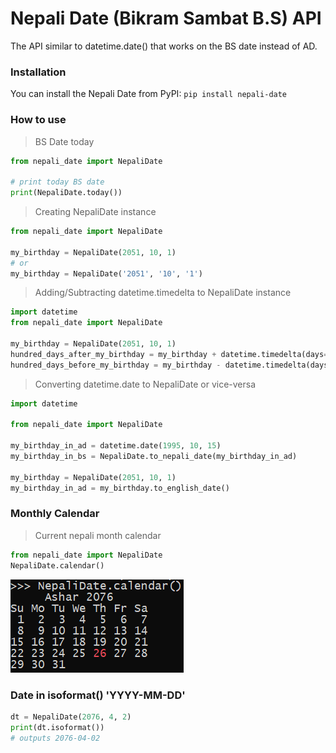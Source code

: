 # Nepali Date (Bikram Sambat B.S) API 

The API similar to datetime.date() that works on the BS date instead of AD.

### Installation
 
You can install the Nepali Date from PyPI: ```pip install nepali-date```


### How to use

>  BS Date today
```python
from nepali_date import NepaliDate
        
# print today BS date
print(NepaliDate.today())
```

>  Creating NepaliDate instance
```python
from nepali_date import NepaliDate
        
my_birthday = NepaliDate(2051, 10, 1)
# or
my_birthday = NepaliDate('2051', '10', '1')
```
> Adding/Subtracting datetime.timedelta to NepaliDate instance
```python 
import datetime
from nepali_date import NepaliDate

my_birthday = NepaliDate(2051, 10, 1)
hundred_days_after_my_birthday = my_birthday + datetime.timedelta(days=100)
hundred_days_before_my_birthday = my_birthday - datetime.timedelta(days=100)
```
> Converting datetime.date to NepaliDate or vice-versa
```python
import datetime

from nepali_date import NepaliDate

my_birthday_in_ad = datetime.date(1995, 10, 15)
my_birthday_in_bs = NepaliDate.to_nepali_date(my_birthday_in_ad)

my_birthday = NepaliDate(2051, 10, 1)
my_birthday_in_ad = my_birthday.to_english_date()
```
### Monthly Calendar
> Current nepali month calendar
```python
from nepali_date import NepaliDate
NepaliDate.calendar()
```
![Screenshot](screenshots/nepali_monthly_calendar.PNG)


### Date in isoformat() 'YYYY-MM-DD'
```python
dt = NepaliDate(2076, 4, 2)
print(dt.isoformat())
# outputs 2076-04-02
```